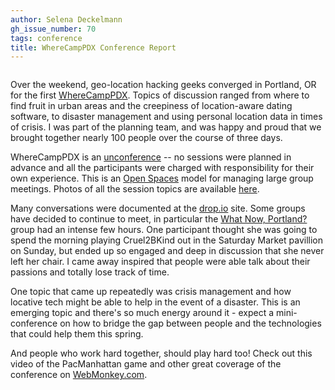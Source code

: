 ```yaml
---
author: Selena Deckelmann
gh_issue_number: 70
tags: conference
title: WhereCampPDX Conference Report
---
```


<a href="http://2.bp.blogspot.com/_lsIXJbnz6n8/SPygwUKCMtI/AAAAAAAAAA0/yi4OwA30cFc/s1600-h/wherecamp_tag.jpg" onblur="try {parent.deselectBloggerImageGracefully();} catch(e) {}"><img alt="" border="0" id="BLOGGER_PHOTO_ID_5259255216766857938" src="/blog/2008/10/20/wherecamppdx-conference-report/image-0.jpeg" style="margin: 0px auto 10px; display: block; text-align: center; cursor: pointer;"/></a>

Over the weekend, geo-location hacking geeks converged in Portland, OR for the first [WhereCampPDX](http://www.wherecamppdx.org/).  Topics of discussion ranged from where to find fruit in urban areas and the creepiness of location-aware dating software, to disaster management and using personal location data in times of crisis. I was part of the planning team, and was happy and proud that we brought together nearly 100 people over the course of three days.

WhereCampPDX is an [unconference](http://en.wikipedia.org/wiki/Unconference) -- no sessions were planned in advance and all the participants were charged with responsibility for their own experience. This is an [Open Spaces](http://en.wikipedia.org/wiki/Open_Space_Technology) model for managing large group meetings. Photos of all the session topics are available [here](http://www.flickr.com/photos/selenamarie/sets/72157608157010828/).

Many conversations were documented at the [drop.io](http://drop.io/wherecamppdx) site. Some groups have decided to continue to meet, in particular the [What Now, Portland?](http://nowwhatpdx.ning.com/) group had an intense few hours. One participant thought she was going to spend the morning playing Cruel2BKind out in the Saturday Market pavillion on Sunday, but ended up so engaged and deep in discussion that she never left her chair. I came away inspired that people were able talk about their passions and totally lose track of time.

One topic that came up repeatedly was crisis management and how locative tech might be able to help in the event of a disaster. This is an emerging topic and there's so much energy around it - expect a mini-conference on how to bridge the gap between people and the technologies that could help them this spring.

And people who work hard together, should play hard too!  Check out this video of the PacManhattan game and other great coverage of the conference on [WebMonkey.com](http://webmonkey.com).

<object height="344" width="425"><param name="movie" value="http://www.youtube.com/v/XKyuCnjVIYU&color1=0xb1b1b1&color2=0xcfcfcf&hl=en&fs=1"/><param name="allowFullScreen" value="true"/><embed allowfullscreen="true" height="344" src="http://www.youtube.com/v/XKyuCnjVIYU&color1=0xb1b1b1&color2=0xcfcfcf&hl=en&fs=1" type="application/x-shockwave-flash" width="425"/></object>

